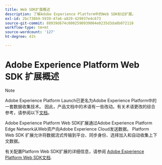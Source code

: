 ```yaml
---
title: Web SDK扩展概述
description: 了解Adobe Experience Platform中的Web SDK标记扩展。
exl-id: 2bc738b9-5939-47a6-a829-429937e4c673
source-git-commit: 88939d674c0002590939004e0235d3da8b072118
workflow-type: tm+mt
source-wordcount: '127'
ht-degree: 41%

---
```


# Adobe Experience Platform Web SDK 扩展概述

>[!NOTE]
>
>Adobe Experience Platform Launch已更名为Adobe Experience Platform中的一套数据收集技术。 因此，产品文档中的术语有一些改动。有关术语更改的综合参考，请参阅以下[文档](../../../term-updates.md)。

Adobe Experience Platform Web SDK扩展通过Adobe Experience Platform Edge Network从Web资产向Adobe Experience Cloud发送数据。  Platform Web SDK 扩展允许将数据流式传输到平台、同步身份、选择加入和自动收集上下文数据。

有关配置Platform Web SDK扩展的详细信息，请参阅 [Adobe Experience Platform Web SDK文档](../../../../edge/extension/web-sdk-extension-configuration.md).
